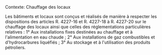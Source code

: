 Contexte: Chauffage des locaux

Les bâtiments et locaux sont conçus et réalisés de manière à respecter les dispositions des articles R. 4227-16 et R. 4227-18 à R. 4227-20 sur le chauffage des locaux ainsi que celles des réglementations particulières relatives : 1° Aux installations fixes destinées au chauffage et à l'alimentation en eau chaude ; 2° Aux installations de gaz combustibles et d'hydrocarbures liquéfiés ; 3° Au stockage et à l'utilisation des produits pétroliers.
